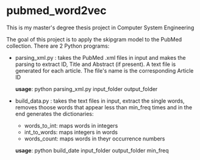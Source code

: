 # pubmed_word2vec
This is my master's degree thesis project in Computer System Engineering

The goal of this project is to apply the skipgram model to the PubMed collection.
There are 2 Python programs:
  * parsing_xml.py : takes the PubMed .xml files in input and makes the parsing to extract ID, Title and Abstract (if present). A text file is generated for each article. The file's name is the corresponding Article ID
                    
    **usage**: python parsing_xml.py input_folder output_folder
                    
  * build_data.py : takes the text files in input, extract the single words, removes thoose words that appear less than min_freq times and in the end generates the dictionaries:
    * words_to_int: maps words in integers
    * int_to_words: maps integers in words
    * words_count: maps words in theyr occurrence numbers

    **usage**: python build_date input_folder output_folder min_freq
